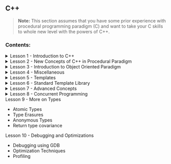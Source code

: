 ## C++  

> **Note:** This section assumes that you have some prior experience with procedural programming paradigm (C) and want to take your C skills to whole new level with the powers of C++. 

### Contents:

<details>
<summary>Lesson 1 - Introduction to C++</summary>
<ul>
    <li>Hello World Program</li>
    <li>Text input issues during loops</li>
    <li>Using Decision Making while taking input</li>
    <li>Strings in C++</li>
</ul>
</details>
<details>
<summary>Lesson 2 - New Concepts of C++ in Procedural Paradigm</summary>
<ul>
    <li>For-each loop</li>
    <li>Revisiing Functions in C++</li>
    <li>References</li>
    <li>Dynamic Memory Management - <code>new</code> and <code>delete</code></li>
</ul>
</details>
<details>
<summary>Lesson 3 - Introduction to Object Oriented Paradigm</summary>
<ul>
    <li>Classes and Objects</li>
    <li>Constructors and Destructors</li>
    <li><code>friend</code> keyword</li>
    <li>Namespaces</li>
    <li>Polymorphism</li>
    <li>Inheritance and Abstract Classes</li>
    <li>Multiple Inheritance and Virtual Classes</li>
    <li>Callable objects - Functors</li>
</ul>
</details>
<details>
<summary>Lesson 4 - Miscellaneous</summary>
<ul>
    <li>Exception Handling</li>
    <li>Console IO</li>
    <li>Files IO</li>
    <li>String streams</li>
</ul>
</details>
<details>
<summary>Lesson 5 - Templates</summary>
<ul>
    <li>Function Templates</li>
    <li>Class Templates</li>
    <li>The array template class</li>
</ul>
</details>
<details>
<summary>Lesson 6 - Standard Template Library</summary>
<ul>
    <li>STL Containers and Iterators</li>
    <li>Algorithms Library</li>
    <li>Sequence containers: Vector, List, Deque</li>
    <li>Adapter containers: Stack, Queue, Priority Queue</li>
    <li>Associative containers: Set, Multiset, Map, Multimap</li>
    <li>Unordered containers: Unordered set, Unordered map</li>
    <li>Collection containers: Pair, Tuple, Bitset</li>
</ul>
</details>
<details>
<summary>Lesson 7 - Advanced Concepts</summary>
<ul>
    <li>Decltype, Typeid and Name mangling</li>
    <li>Making iterable classes</li>
    <li>Lambda Expressions</li>
    <li>Value Categories</li>
    <li>Static, Dynamic and Reinterpret Cast</li>
    <li>Perfect Forwarding and Bind</li>
    <li>Smart Pointers</li>
    <li>Copy Elision</li>
</ul>
</details>
<details>
<summary>Lesson 8 - Concurrent Programming</summary>
<ul>
    <li>Threading</li>
    <li>Thread Synchronization Structures</li>
    <li>The rule of three, five and zero</li>
    <li>Resource Acquisition Is Initialization: RAII rule</li>
    <li>Mutexes</li>
    <li>Semaphores</li>
    <li>Futures and Promises</li>
</ul>
</details>
<summary>Lesson 9 - More on Types</summary>
<ul>
    <li>Atomic Types</li>
    <li>Type Erasures</li>
    <li>Anonymous Types</li>
    <li>Return type covariance</li>
</ul>
</details>
<summary>Lesson 10 - Debugging and Optimizations</summary>
<ul>
    <li>Debugging using GDB</li>
    <li>Optimization Techniques</li>
    <li>Profiling</li>
</ul>
</details>